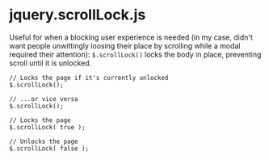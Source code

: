 jquery.scrollLock.js
====================

Useful for when a blocking user experience is needed (in my case, didn't want people unwittingly loosing their place by scrolling while a modal required their attention): `$.scrollLock()` locks the body in place, preventing scroll until it is unlocked.

```
// Locks the page if it's currently unlocked
$.scrollLock();

// ...or vice versa
$.scrollLock();

// Locks the page
$.scrollLock( true );

// Unlocks the page
$.scrollLock( false );
```